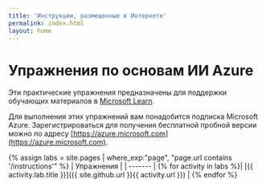 ```yaml
---
title: 'Инструкции, размещенные в Интернете'
permalink: index.html
layout: home
---
```


# Упражнения по основам ИИ Azure

Эти практические упражнения предназначены для поддержки обучающих материалов в [Microsoft Learn](https://docs.microsoft.com/training/).

Для выполнения этих упражнений вам понадобится подписка Microsoft Azure. Зарегистрироваться для получения бесплатной пробной версии можно по адресу [https://azure.microsoft.com](https://azure.microsoft.com).

{% assign labs = site.pages | where_exp:"page", "page.url contains '/instructions'" %}
| Упражнения |
| ------- | 
{% for activity in labs  %}| [{{ activity.lab.title }}]({{ site.github.url }}{{ activity.url }}) |
{% endfor %}
